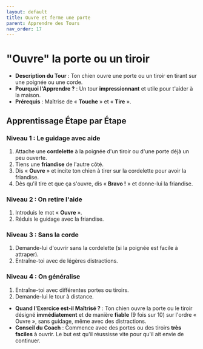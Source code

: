 ```yaml
---
layout: default
title: Ouvre et ferme une porte
parent: Apprendre des Tours
nav_order: 17
---
```


# "Ouvre" la porte ou un tiroir

- **Description du Tour** : Ton chien ouvre une porte ou un tiroir en tirant sur une poignée ou une corde.
- **Pourquoi l'Apprendre ?** : Un tour **impressionnant** et utile pour t'aider à la maison.
- **Prérequis** : Maîtrise de « **Touche** » et « **Tire** ».

## Apprentissage Étape par Étape

### Niveau 1 : Le guidage avec aide

1.  Attache une **cordelette** à la poignée d'un tiroir ou d'une porte déjà un peu ouverte.
2.  Tiens une **friandise** de l'autre côté.
3.  Dis « **Ouvre** » et incite ton chien à tirer sur la cordelette pour avoir la friandise.
4.  Dès qu'il tire et que ça s'ouvre, dis « **Bravo !** » et donne-lui la friandise.

### Niveau 2 : On retire l'aide

1.  Introduis le mot « **Ouvre** ».
2.  Réduis le guidage avec la friandise.

### Niveau 3 : Sans la corde

1.  Demande-lui d'ouvrir sans la cordelette (si la poignée est facile à attraper).
2.  Entraîne-toi avec de légères distractions.

### Niveau 4 : On généralise

1.  Entraîne-toi avec différentes portes ou tiroirs.
2.  Demande-lui le tour à distance.

- **Quand l'Exercice est-il Maîtrisé ?** : Ton chien ouvre la porte ou le tiroir désigné **immédiatement** et de manière **fiable** (9 fois sur 10) sur l'ordre « Ouvre », sans guidage, même avec des distractions.
- **Conseil du Coach** : Commence avec des portes ou des tiroirs **très faciles** à ouvrir. Le but est qu'il réussisse vite pour qu'il ait envie de continuer. 
